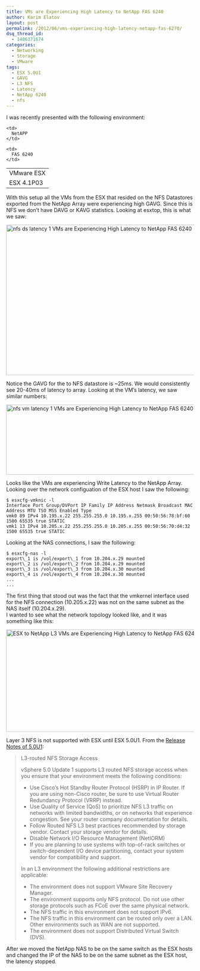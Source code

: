 ```yaml
---
title: VMs are Experiencing High Latency to NetApp FAS 6240
author: Karim Elatov
layout: post
permalink: /2012/06/vms-experiencing-high-latency-netapp-fas-6270/
dsq_thread_id:
  - 1406371674
categories:
  - Networking
  - Storage
  - VMware
tags:
  - ESX 5.0U1
  - GAVG
  - L3 NFS
  - Latency
  - NetApp 6240
  - nfs
---
```

I was recently presented with the following environment:

<table border="0">
  <tr>
    <td>
      VMware ESX
    </td>
    
    <td>
      NetAPP
    </td>
  </tr>
  
  <tr>
    <td>
      ESX 4.1P03
    </td>
    
    <td>
      FAS 6240
    </td>
  </tr>
</table>

With this setup all the VMs from the ESX that resided on the NFS Datastores exported from the NetApp Array were experiencing high GAVG. Since this is NFS we don&#8217;t have DAVG or KAVG statistics. Looking at esxtop, this is what we saw:

<a href="http://virtuallyhyper.com/wp-content/uploads/2012/06/nfs_ds_latency_1.png" onclick="javascript:_gaq.push(['_trackEvent','outbound-article','http://virtuallyhyper.com/wp-content/uploads/2012/06/nfs_ds_latency_1.png']);"><img class="alignnone size-full wp-image-1717" title="nfs_ds_latency_1" src="http://virtuallyhyper.com/wp-content/uploads/2012/06/nfs_ds_latency_1.png" alt="nfs ds latency 1 VMs are Experiencing High Latency to NetApp FAS 6240" width="1268" height="404" /></a>

Notice the GAVG for the to NFS datastore is ~25ms. We would consistently see 20-40ms of latency to array. Looking at the VM&#8217;s latency, we saw similar numbers:

<a href="http://virtuallyhyper.com/wp-content/uploads/2012/06/nfs_vm_latency_1.png" onclick="javascript:_gaq.push(['_trackEvent','outbound-article','http://virtuallyhyper.com/wp-content/uploads/2012/06/nfs_vm_latency_1.png']);"><img class="alignnone size-full wp-image-1716" title="nfs_vm_latency_1" src="http://virtuallyhyper.com/wp-content/uploads/2012/06/nfs_vm_latency_1.png" alt="nfs vm latency 1 VMs are Experiencing High Latency to NetApp FAS 6240" width="980" height="188" /></a>

Looks like the VMs are experiencing Write Latency to the NetApp Array. Looking over the network configuation of the ESX host I saw the following:

	  
	$ esxcfg-vmknic -l  
	Interface Port Group/DVPort IP Family IP Address Netmask Broadcast MAC Address MTU TSO MSS Enabled Type  
	vmk0 89 IPv4 10.195.x.22 255.255.255.0 10.195.x.255 00:50:56:78:bf:60 1500 65535 true STATIC  
	vmk1 13 IPv4 10.205.x.22 255.255.255.0 10.205.x.255 00:50:56:70:d4:32 1500 65535 true STATIC  
	

Looking at the NAS connections, I saw the following:

	  
	$ esxcfg-nas -l  
	export\_1 is /vol/export\_1 from 10.204.x.29 mounted  
	export\_2 is /vol/export\_2 from 10.204.x.29 mounted  
	export\_3 is /vol/export\_3 from 10.204.x.30 mounted  
	export\_4 is /vol/export\_4 from 10.204.x.30 mounted  
	...  
	...  
	

The first thing that stood out was the fact that the vmkernel interface used for the NFS connection (10.205.x.22) was not on the same subnet as the NAS itself (10.204.x.29).  
I wanted to see what the network topology looked like, and it was something like this:

<a href="http://virtuallyhyper.com/wp-content/uploads/2012/06/ESX-to-NetApp_L3.jpg" onclick="javascript:_gaq.push(['_trackEvent','outbound-article','http://virtuallyhyper.com/wp-content/uploads/2012/06/ESX-to-NetApp_L3.jpg']);"><img class="alignnone size-full wp-image-1719" title="ESX-to-NetApp_L3" src="http://virtuallyhyper.com/wp-content/uploads/2012/06/ESX-to-NetApp_L3.jpg" alt="ESX to NetApp L3 VMs are Experiencing High Latency to NetApp FAS 6240" width="983" height="275" /></a>

Layer 3 NFS is not supported with ESX until ESX 5.0U1. From the <a href="https://www.vmware.com/support/vsphere5/doc/vsp_esxi50_u1_rel_notes.html" onclick="javascript:_gaq.push(['_trackEvent','outbound-article','http://www.vmware.com/support/vsphere5/doc/vsp_esxi50_u1_rel_notes.html']);">Release Notes of 5.0U1</a>:

> L3-routed NFS Storage Access
> 
> vSphere 5.0 Update 1 supports L3 routed NFS storage access when you ensure that your environment meets the following conditions:
> 
> *   Use Cisco&#8217;s Hot Standby Router Protocol (HSRP) in IP Router. If you are using non-Cisco router, be sure to use Virtual Router Redundancy Protocol (VRRP) instead.
> *   Use Quality of Service (QoS) to prioritize NFS L3 traffic on networks with limited bandwidths, or on networks that experience congestion. See your router company documentation for details.
> *   Follow Routed NFS L3 best practices recommended by storage vendor. Contact your storage vendor for details.
> *   Disable Network I/O Resource Management (NetIORM)
> *   If you are planning to use systems with top-of-rack switches or switch-dependent I/O device partitioning, contact your system vendor for compatibility and support.
> 
> In an L3 environment the following additional restrictions are applicable:
> 
> *   The environment does not support VMware Site Recovery Manager.
> *   The environment supports only NFS protocol. Do not use other storage protocols such as FCoE over the same physical network.
> *   The NFS traffic in this environment does not support IPv6.
> *   The NFS traffic in this environment can be routed only over a LAN. Other environments such as WAN are not supported.
> *   The environment does not support Distributed Virtual Switch (DVS).

After we moved the NetApp NAS to be on the same switch as the ESX hosts and changed the IP of the NAS to be on the same subnet as the ESX host, the latency stopped.

